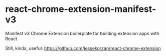 # react-chrome-extension-manifest-v3
Manifest v3 Chrome Extension boilerplate for building extension apps with React


Still, kinda, useful: https://github.com/jessekorzan/react-chrome-extension